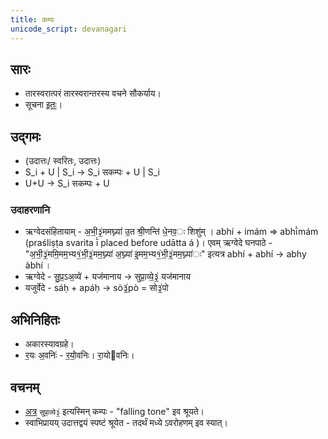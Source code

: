 ```yaml
---
title: कम्पः
unicode_script: devanagari
---
```


## सारः
- तारस्वरात्परं तारस्वरान्तरस्य वचने सौकर्याय। 
- सूचना [इतः](https://sites.google.com/site/vedicrecitation/kampas-in-kyv)।

## उद्गमः 
- (उदात्तः/ स्वरितः, उदात्तः)
- S_i + U | S_i -> S_i सकम्पः + U | S_i
- U+U -> S_i सकम्पः + U

### उदाहरणानि
- ऋग्वेदसंहितायाम् - अ॒भी॒३॒॑ममघ्न्या॑ उ॒त श्री॒णन्ति॑ धे॒नव॒ः शिशु॑म् । abhí + imám => abhī̀mám  (praśliṣṭa svarita ī̀ placed before udātta á )। एवम् ऋग्वेदे घनपाठे - "अ॒भी॒३॒॑ममि॒मम॒भ्य१॒॑भी॒३॒॑मम॒घ्न्या॑ अ॒घ्न्या॑ इ॒मम॒भ्य१॒॑भी॒३॒॑मम॒घ्न्या॑ः" इत्यत्र  abhí + abhí -> abhy àbhí ।
- ऋग्वेदे - सु॒प्र॒ऽअ॒व्ये॑ + यज॑मानाय -> सुप्रा॒व्ये॒३॒॑ यज॑मानाय
- यजुर्वेदे - sáḥ + apáḥ -> sò३॒॑pò = सो३॒॑पो

## अभिनिहितः
- अकारस्यावग्रहे।
- र॒यः अ॒वनिः॑ - र॒यो॒॑वनिः। रा॒योवनिः।

## वचनम्
- [अत्र](https://youtu.be/W33wTlWm5AM?t=47) `सुप्रा॒व्ये३॒॑` इत्यस्मिन् कम्पः - "falling tone" इव श्रूयते। 
- स्वाभिप्रायय् उदात्तद्वयं स्पष्टं श्रूयेत - तदर्थं मध्ये ऽवरोहणम् इव स्यात्।